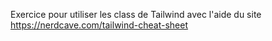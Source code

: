 Exercice pour utiliser les class de Tailwind avec l'aide du site https://nerdcave.com/tailwind-cheat-sheet
